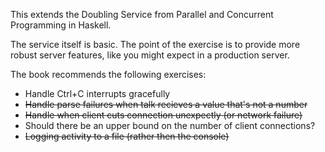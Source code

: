 This extends the Doubling Service from Parallel and Concurrent Programming in
Haskell.

The service itself is basic. The point of the exercise is to provide more
robust server features, like you might expect in a production server.

The book recommends the following exercises:

  * Handle Ctrl+C interrupts gracefully
  * ~~Handle parse failures when talk recieves a value that's not a number~~
  * ~~Handle when client cuts connection unexpectly (or network failure)~~
  * Should there be an upper bound on the number of client connections?
  * ~~Logging activity to a file (rather then the console)~~
